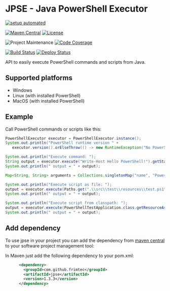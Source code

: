 # JPSE - Java PowerShell Executor
[![setup automated][codespaces-shield]][codespaces] 

[![Maven Central][maven-central-shield]][maven-central]
[![License][license-shield]][license]

![Project Maintenance][maintenance-shield]
[![Code Coverage][codecov-shield]][codecov]

[![Build Status][build-status-shield]][build-status]
[![Deploy Status][deploy-status-shield]][deploy-status]

API to easily execute PowerShell commands and scripts from Java.
 
## Supported platforms
* Windows
* Linux (with installed PowerShell)
* MacOS (with installed PowerShell)

## Example
Call PowerShell commands or scripts like this:
```java
PowerShellExecutor executor = PowerShellExecutor.instance();
System.out.println("PowerShell runtime version " +
   executor.version().orElseThrow(() -> new RuntimeException("No PowerShell runtime available")));

System.out.println("Execute command: ");
String output = executor.execute("Write-Host Hello PowerShell!").getStandardOutput();
System.out.println(" output = " + output);

Map<String, String> arguments = Collections.singletonMap("name", "PowerShell");

System.out.println("Execute script as file: ");
output = executor.execute(Paths.get(".\\src\\test\\resources\\test.ps1"), arguments).getStandardOutput();
System.out.println(" output = " + output);

System.out.println("Execute script from classpath: ");
output = executor.execute(PowerShellTestApplication.class.getResourceAsStream("/test.ps1"), arguments).getStandardOutput();
System.out.println(" output = " + output);
```

## Add dependency
To use jpse in your project you can add the dependency from [maven central][maven-central] to your software project management tool:

In Maven just add the following dependency to your pom.xml:
```xml
      <dependency>
        <groupId>com.github.frimtec</groupId>
        <artifactId>jpse</artifactId>
        <version>1.3.3</version>
      </dependency>
```

[codespaces-shield]: https://github.com/codespaces/badge.svg
[codespaces]: https://codespaces.new/frimtec/jpse
[maven-central-shield]: https://maven-badges.herokuapp.com/maven-central/com.github.frimtec/jpse/badge.svg
[maven-central]: https://maven-badges.herokuapp.com/maven-central/com.github.frimtec/jpse
[maintenance-shield]: https://img.shields.io/maintenance/yes/2024.svg
[license-shield]: https://img.shields.io/github/license/frimtec/jpse.svg
[license]: https://opensource.org/licenses/Apache-2.0
[codecov-shield]: https://codecov.io/gh/frimtec/jpse/branch/master/graph/badge.svg?token=WHFQYWA0EA
[codecov]: https://codecov.io/gh/frimtec/jpse
[build-status-shield]: https://github.com/frimtec/jpse/workflows/Build/badge.svg
[build-status]: https://github.com/frimtec/jpse/actions?query=workflow%3ABuild
[deploy-status-shield]: https://github.com/frimtec/jpse/workflows/Deploy%20release/badge.svg
[deploy-status]: https://github.com/frimtec/jpse/actions?query=workflow%3A%22Deploy+release%22
